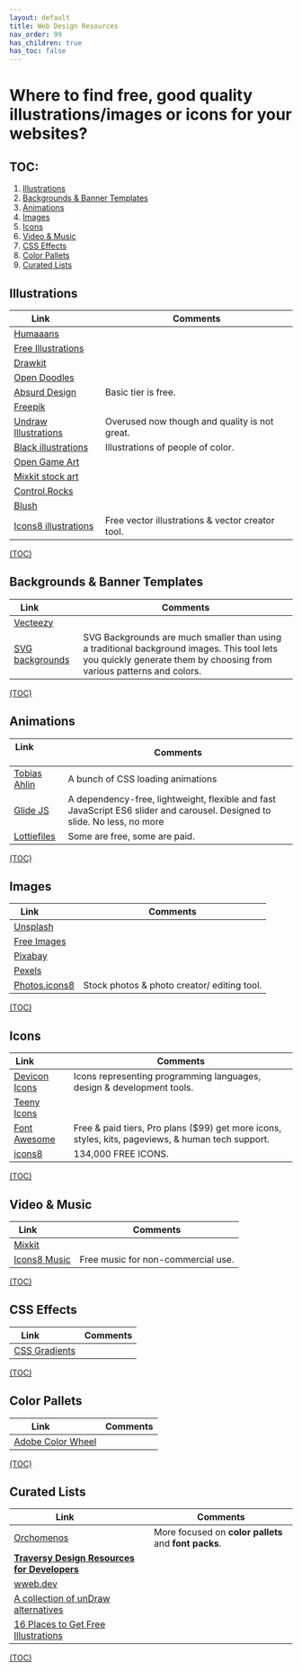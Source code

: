 ```yaml
---
layout: default
title: Web Design Resources
nav_order: 99
has_children: true
has_toc: false
---
```


# Where to find free, good quality illustrations/images or icons for your websites?


## TOC:
1. [Illustrations](#illustrations)
2. [Backgrounds & Banner Templates](#backgrounds-&-banner-templates)
3. [Animations](#animations)
4. [Images](#images)
5. [Icons](#icons)
6. [Video & Music](#video-&-music)
7. [CSS Effects](#css-effects)
8. [Color Pallets](#color-pallets)
10. [Curated Lists](#curated-lists)
 

## Illustrations
|Link &nbsp; &nbsp; &nbsp; &nbsp; &nbsp; &nbsp; | Comments
|-----------------|---------------------
| [Humaaans](https://www.humaaans.com/) | 
| [Free Illustrations](https://lukaszadam.com/illustrations) | 
| [Drawkit](https://www.drawkit.io/) | 
| [Open Doodles](https://opendoodles.com) | 
| [Absurd Design](https://absurd.design) | Basic tier is free.
| [Freepik](https://freepik.com) | 
| [Undraw Illustrations](https://undraw.co/illustrations) | Overused now though and quality is not great.
| [Black illustrations](https://www.blackillustrations.com/) | Illustrations of people of color.
| [Open Game Art](https://opengameart.org/) | 
| [Mixkit stock art](https://mixkit.co/free-stock-art/) | 
| [Control.Rocks](https://control.rocks/) | 
| [Blush](https://blush.design/) | 
| [Icons8 illustrations](https://icons8.com/illustrations) | Free vector illustrations & vector creator tool.

[(TOC)](#toc)

## Backgrounds & Banner Templates
|Link &nbsp; &nbsp; &nbsp; &nbsp; &nbsp; &nbsp; | Comments
|-----------------|---------------------
| [Vecteezy](https://www.vecteezy.com/free-vector/background) | 
| [SVG backgrounds](https://svgbackgrounds.com) | SVG Backgrounds are much smaller than using a traditional background images. This tool lets you quickly generate them by choosing from various patterns and colors.

[(TOC)](#toc)

## Animations
|Link &nbsp; &nbsp; &nbsp; &nbsp; &nbsp; &nbsp; | Comments
|-----------------|---------------------
| [Tobias Ahlin](https://tobiasahlin.com/spinkit/) | A bunch of CSS loading animations
| [Glide JS](https://glidejs.com/) | A dependency-free, lightweight, flexible and fast JavaScript ES6 slider and carousel. Designed to slide. No less, no more
| [Lottiefiles](https://lottiefiles.com/) | Some are free, some are paid.

[(TOC)](#toc)

## Images
|Link &nbsp; &nbsp; &nbsp; &nbsp; &nbsp; &nbsp; | Comments
|-----------------|---------------------
| [Unsplash](https://unsplash.com/) |
| [Free Images](https://freeimages.com/) |
| [Pixabay](https://pixabay.com/) |
| [Pexels](https://pexels.com/) |
| [Photos.icons8](https://photos.icons8.com/) | Stock photos & photo creator/ editing tool.

[(TOC)](#toc)

## Icons
|Link &nbsp; &nbsp; &nbsp; &nbsp; &nbsp; &nbsp; | Comments
|-----------------|---------------------
| [Devicon Icons](https://devicons.github.io/devicon/) | Icons representing programming languages, design & development tools.
| [Teeny Icons](https://teenyicons.com) |
| [Font Awesome](https://fontawesome.com/icons) | Free & paid tiers, Pro plans ($99) get more icons, styles, kits, pageviews, & human tech support.
| [icons8](https://icons8.com/icons) | 134,000 FREE ICONS.

[(TOC)](#toc)

## Video & Music
|Link &nbsp; &nbsp; &nbsp; &nbsp; &nbsp; &nbsp; | Comments
|-----------------|---------------------
| [Mixkit](https://mixkit.co/) |
| [Icons8 Music](https://icons8.com/music) | Free music for non-commercial use.

[(TOC)](#toc)

## CSS Effects
|Link &nbsp; &nbsp; &nbsp; &nbsp; &nbsp; &nbsp; | Comments
|-----------------|---------------------
| [CSS Gradients](https://cssgradient.io/) |

[(TOC)](#toc)

## Color Pallets
|Link &nbsp; &nbsp; &nbsp; &nbsp; &nbsp; &nbsp; | Comments
|-----------------|---------------------
| [Adobe Color Wheel](https://color.adobe.com/create/color-wheel) |

[(TOC)](#toc)

## Curated Lists
|Link &nbsp; &nbsp; &nbsp; &nbsp; &nbsp; &nbsp; | Comments
|-----------------|---------------------
| [Orchomenos](https://orchomenos.github.io/Design-resources/#0) | More focused on **color pallets** and **font packs**.
| **[Traversy Design Resources for Developers](https://github.com/bradtraversy/design-resources-for-developers)** |
| [wweb.dev](https://wweb.dev/resources/free-svg-illustrations) |
| [A collection of unDraw alternatives](https://danielvoelk.de/en/top-3-undraw-alternatives-compared/) |
| [16 Places to Get Free Illustrations](https://digifloat.io/blog/get-free-illustrations-images/) |

[(TOC)](#toc)
